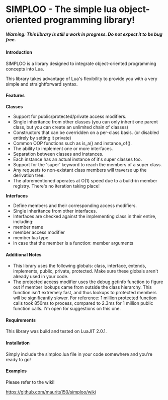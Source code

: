 SIMPLOO - The simple lua object-oriented programming library!
=====

##### Warning: This library is still a work in progress. Do not expect it to be bug free.

#### Introduction

SIMPLOO is a library designed to integrate object-oriented programming concepts into Lua.

This library takes advantage of Lua's flexibility to provide you with a very simple and straightforward syntax.

#### Features

**Classes**

* Support for public/protected/private access modifiers.
* Single inheritance from other classes (you can only inherit one parent class, but you can create an unlimited chain of classes)
* Constructors that can be overridden on a per-class basis. (or disabled entirely by setting it private)
* Common OOP functions such as is\_a() and instance\_of().
* The ability to implement one or more interfaces.
* Separation between classes and instances.
 * Each instance has an actual instance of it's super classes too.
 * Support for the 'super' keyword to reach the members of a super class.
 * Any requests to non-existant class members will traverse up the derivation tree.
 * The aforementioned operates at O(1) speed due to a build-in member registry. There's no iteration taking place!

**Interfaces**

* Define members and their corresponding access modifiers.
* Single inheritance from other interfaces.
* Interfaces are checked against the implementing class in their entire, including:
 * member name
 * member access modifier
 * member lua type
 * in case that the member is a function: member arguments


#### Additional Notes

* This library uses the following globals: class, interface, extends, implements, public, private, protected. Make sure these globals aren't already used in your code.
* The protected access modifier uses the debug.getinfo function to figure out if member lookups came from outside the class hierarchy. This function isn't extremely fast, and thus lookups to protected members will be significantly slower. For reference: 1 million protected function calls took 850ms to process, compared to 2.3ms for 1 million public function calls. I'm open for suggestions on this one.

#### Requirements

This library was build and tested on LuaJIT 2.0.1.

#### Installation

Simply include the simploo.lua file in your code somewhere and you're ready to go!

#### Examples

Please refer to the wiki!

https://github.com/maurits150/simploo/wiki